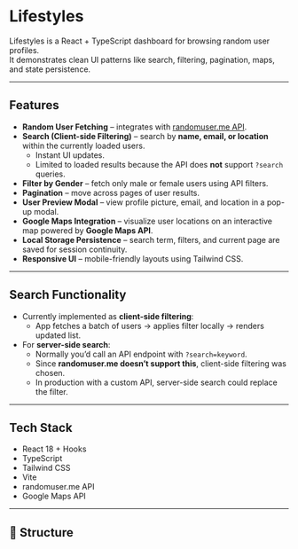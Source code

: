 # Lifestyles

Lifestyles is a React + TypeScript dashboard for browsing random user profiles.  
It demonstrates clean UI patterns like search, filtering, pagination, maps, and state persistence.

---

## Features

- **Random User Fetching** – integrates with [randomuser.me API](https://randomuser.me).
- **Search (Client-side Filtering)** – search by **name, email, or location** within the currently loaded users.
  - Instant UI updates.
  - Limited to loaded results because the API does **not** support `?search` queries.
- **Filter by Gender** – fetch only male or female users using API filters.
- **Pagination** – move across pages of user results.
- **User Preview Modal** – view profile picture, email, and location in a pop-up modal.
- **Google Maps Integration** – visualize user locations on an interactive map powered by **Google Maps API**.
- **Local Storage Persistence** – search term, filters, and current page are saved for session continuity.
- **Responsive UI** – mobile-friendly layouts using Tailwind CSS.

---

## Search Functionality

- Currently implemented as **client-side filtering**:
  - App fetches a batch of users → applies filter locally → renders updated list.
- For **server-side search**:
  - Normally you’d call an API endpoint with `?search=keyword`.
  - Since **randomuser.me doesn’t support this**, client-side filtering was chosen.
  - In production with a custom API, server-side search could replace the filter.

---

## Tech Stack

- React 18 + Hooks
- TypeScript
- Tailwind CSS
- Vite
- randomuser.me API
- Google Maps API

---

## 📂 Structure
